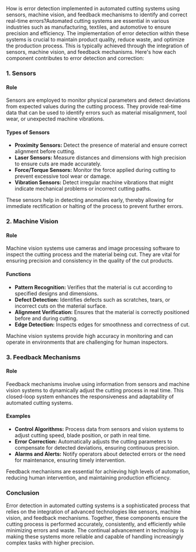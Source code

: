 How is error detection implemented in automated cutting systems using sensors, machine vision, and feedback mechanisms to identify and correct real-time errors?Automated cutting systems are essential in various industries such as manufacturing, textiles, and automotive to ensure precision and efficiency. The implementation of error detection within these systems is crucial to maintain product quality, reduce waste, and optimize the production process. This is typically achieved through the integration of sensors, machine vision, and feedback mechanisms. Here's how each component contributes to error detection and correction:

### 1. Sensors

#### Role
Sensors are employed to monitor physical parameters and detect deviations from expected values during the cutting process. They provide real-time data that can be used to identify errors such as material misalignment, tool wear, or unexpected machine vibrations.

#### Types of Sensors
- **Proximity Sensors:** Detect the presence of material and ensure correct alignment before cutting.
- **Laser Sensors:** Measure distances and dimensions with high precision to ensure cuts are made accurately.
- **Force/Torque Sensors:** Monitor the force applied during cutting to prevent excessive tool wear or damage.
- **Vibration Sensors:** Detect irregular machine vibrations that might indicate mechanical problems or incorrect cutting paths.

These sensors help in detecting anomalies early, thereby allowing for immediate rectification or halting of the process to prevent further errors.

### 2. Machine Vision

#### Role
Machine vision systems use cameras and image processing software to inspect the cutting process and the material being cut. They are vital for ensuring precision and consistency in the quality of the cut products.

#### Functions
- **Pattern Recognition:** Verifies that the material is cut according to specified designs and dimensions.
- **Defect Detection:** Identifies defects such as scratches, tears, or incorrect cuts on the material surface.
- **Alignment Verification:** Ensures that the material is correctly positioned before and during cutting.
- **Edge Detection:** Inspects edges for smoothness and correctness of cut.

Machine vision systems provide high accuracy in monitoring and can operate in environments that are challenging for human inspectors.

### 3. Feedback Mechanisms

#### Role
Feedback mechanisms involve using information from sensors and machine vision systems to dynamically adjust the cutting process in real time. This closed-loop system enhances the responsiveness and adaptability of automated cutting systems.

#### Examples
- **Control Algorithms:** Process data from sensors and vision systems to adjust cutting speed, blade position, or path in real time.
- **Error Correction:** Automatically adjusts the cutting parameters to compensate for detected deviations, ensuring continuous precision.
- **Alarms and Alerts:** Notify operators about detected errors or the need for maintenance, ensuring timely intervention.

Feedback mechanisms are essential for achieving high levels of automation, reducing human intervention, and maintaining production efficiency.

### Conclusion

Error detection in automated cutting systems is a sophisticated process that relies on the integration of advanced technologies like sensors, machine vision, and feedback mechanisms. Together, these components ensure the cutting process is performed accurately, consistently, and efficiently while minimizing errors and waste. The continual advancement in technology is making these systems more reliable and capable of handling increasingly complex tasks with higher precision.